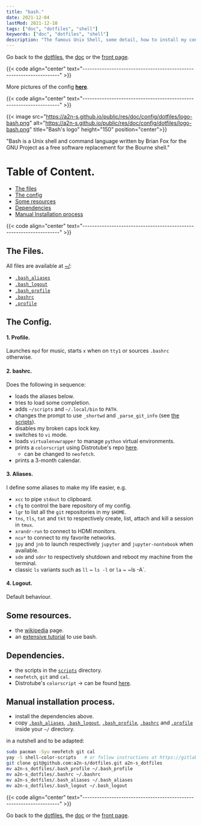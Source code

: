 ```yaml
---
title: "bash."
date: 2021-12-04
lastMod: 2021-12-10
tags: ["doc", "dotfiles", "shell"]
keywords: ["doc", "dotfiles", "shell"]
description: "The famous Unix Shell, some detail, how to install my config."
---
```

Go back to the [dotfiles](/public/doc/config/dotfiles), the [doc](/public/doc/config) or the [front page](/public).  

{{< code align="center" text="--------------------------------------------------------------------" >}}

More pictures of the config [**here**](https://github.com/a2n-s/dotfiles/#4-gallery-toc).

{{< code align="center" text="--------------------------------------------------------------------" >}}

{{< image src="https://a2n-s.github.io/public/res/doc/config/dotfiles/logo-bash.png" 
          alt="https://a2n-s.github.io/public/res/doc/config/dotfiles/logo-bash.png"
          title="Bash's logo" height="150" position="center">}}

"Bash is a Unix shell and command language written by Brian Fox for the GNU Project as a free software replacement for the Bourne shell."

# Table of Content.
- [The files](#the-files)
- [The config](#the-config)
- [Some resources](#some-resources)
- [Dependencies](#dependencies)
- [Manual Installation process](#manual-installation-process)

{{< code align="center" text="--------------------------------------------------------------------" >}}

## The Files.
All files are available at [~/](https://github.com/a2n-s/dotfiles):
- [`.bash_aliases`]
- [`.bash_logout`]
- [`.bash_profile`]
- [`.bashrc`]
- [`.profile`]

## The Config.
#### 1. Profile.
Launches `mpd` for music, starts `x` when on `tty1` or sources `.bashrc` otherwise.
#### 2. bashrc.
Does the following in sequence:
- loads the aliases below.
- tries to load some completion.
- adds `~/scripts` and `~/.local/bin` to `PATH`.
- changes the prompt to use `_shortwd` and `_parse_git_info` (see [the scripts](/public/doc/config/scripts/)).
- disables my broken caps lock key.
- switches to `vi` mode.
- loads `virtualenvwrapper` to manage `python` virtual environments.
- prints a `colorscript` using Distrotube's repo [here](https://gitlab.com/dwt1/shell-color-scripts).
  * can be changed to `neofetch`.
- prints a 3-month calendar.
#### 3. Aliases.
I define some aliases to make my life easier, e.g.
- `xcc` to pipe `stdout` to clipboard.
- `cfg` to control the bare repository of my config.
- `lgr` to list all the `git` repositories in my `$HOME`.
- `tns`, `tls`, `tat` and `tkt` to respectively create, list, attach and kill a session in `tmux`.
- `xrandr-run` to connect to HDMI monitors.
- `ncu*` to connect to my favorite networks.
- `jpy` and `jnb` to launch respectively `jupyter` and `jupyter-nontebook` when available.
- `sdn` and `sdnr` to respectively shutdown and reboot my machine from the terminal.
- classic `ls` variants such as `ll` ~ `ls -l` or `la` ~ ~ls -A`.
#### 4. Logout.
Default behaviour.

## Some resources.
- the [wikipedia](https://en.wikipedia.org/wiki/Bash_(Unix_shell)) page.
- an [extensive tutorial](https://tldp.org/LDP/Bash-Beginners-Guide/html/index.html) to use bash.

## Dependencies.
- the scripts in the [`scripts`] directory.
- `neofetch`, `git` and `cal`.
- Distrotube's `colorscript` -> can be found [here](https://gitlab.com/dwt1/shell-color-scripts).

## Manual installation process.
- install the dependencies above.
- copy [`.bash_aliases`], [`.bash_logout`], [`.bash_profile`], [`.bashrc`] and [`.profile`] inside your `~/` directory.

in a nutshell and to be adapted:
```bash
sudo pacman -Syu neofetch git cal
yay -S shell-color-scripts   # or follow instructions at https://gitlab.com/dwt1/shell-color-scripts#installing-shell-color-scripts-on-other-linux-distrtibutions 
git clone git@github.com:a2n-s/dotfiles.git a2n-s_dotfiles
mv a2n-s_dotfiles/.bash_profile ~/.bash_profile
mv a2n-s_dotfiles/.bashrc ~/.bashrc
mv a2n-s_dotfiles/.bash_aliases ~/.bash_aliases
mv a2n-s_dotfiles/.bash_logout ~/.bash_logout
```

{{< code align="center" text="--------------------------------------------------------------------" >}}

Go back to the [dotfiles](/public/doc/config/dotfiles), the [doc](/public/doc/config) or the [front page](/public).  

[`scripts`]:       https://github.com/a2n-s/dotfiles/blob/main/scripts
[`.bash_aliases`]: https://github.com/a2n-s/dotfiles/blob/main/.bash_aliases
[`.bash_logout`]:  https://github.com/a2n-s/dotfiles/blob/main/.bash_logout
[`.bash_profile`]: https://github.com/a2n-s/dotfiles/blob/main/.bash_profile
[`.bashrc`]:       https://github.com/a2n-s/dotfiles/blob/main/.bashrc
[`.profile`]:      https://github.com/a2n-s/dotfiles/blob/main/.profile
